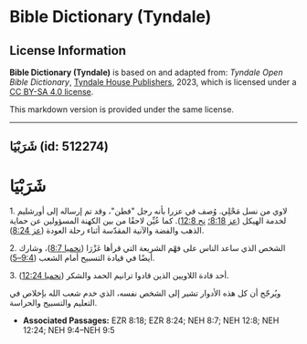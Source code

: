 # Bible Dictionary (Tyndale)

## License Information

**Bible Dictionary (Tyndale)** is based on and adapted from: _Tyndale Open Bible Dictionary_, [Tyndale House Publishers](https://tyndaleopenresources.com/), 2023, which is licensed under a [CC BY-SA 4.0 license](https://creativecommons.org/licenses/by-sa/4.0/legalcode.en).

This markdown version is provided under the same license.



--------------------------------

## شَرَبْيَا (id: 512274)

شَرَبْيَا
=========

1\. لاوي من نسل مَحْلِي. وُصف في عزرا بأنه رجل "فطن"، وقد تم إرساله إلى أورشليم لخدمة الهيكل ([عز 8:18؛](https://ref.ly/Ezra8:18) [نح 12:8](https://ref.ly/Neh12:8)). كما عُيِّن لاحقًا من بين الكهنة المسؤولين عن حماية الذهب والفضة والآنية المقدّسة أثناء رحلة العودة ([عز 8:24](https://ref.ly/Ezra8:24)).

2\. الشخص الذي ساعد الناس على فهْم الشريعة التي قرأها عَزْرَا ([نحميا 8:7](https://ref.ly/Neh8:7))، وشارك أيضًا في قيادة التسبيح أمام الشعب ([9:4–5](https://ref.ly/Neh9:4-Neh9:5)).

3\. أحد قادة اللاويين الذين قادوا ترانيم الحمد والشكر ([نحميا 12:24](https://ref.ly/Neh12:24)).

ويُرجّح أن كل هذه الأدوار تشير إلى الشخص نفسه، الذي خدم شعب الله بإخلاص في التعليم والتسبيح والحراسة.

* **Associated Passages:** EZR 8:18; EZR 8:24; NEH 8:7; NEH 12:8; NEH 12:24; NEH 9:4–NEH 9:5

